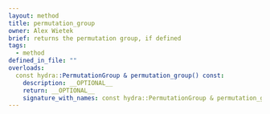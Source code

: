 ```yaml
---
layout: method
title: permutation_group
owner: Alex Wietek
brief: returns the permutation group, if defined
tags:
  - method
defined_in_file: ""
overloads:
  const hydra::PermutationGroup & permutation_group() const:
    description: __OPTIONAL__
    return: __OPTIONAL__
    signature_with_names: const hydra::PermutationGroup & permutation_group() const
---
```

